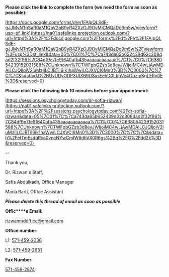 **Please click the link to complete the form (we need the form as soon as possible):**

[https://docs.google.com/forms/d/e/1FAIpQLSdE-gJJMyNTnSaR0aM1QaV2oB9yR4ZXzOJ9OvMjCMQaDo9m5w/viewform?usp=sf_link](https://na01.safelinks.protection.outlook.com/?url=https%3A%2F%2Fdocs.google.com%2Fforms%2Fd%2Fe%2F1FAIpQLSdE-gJJMyNTnSaR0aM1QaV2oB9yR4ZXzOJ9OvMjCMQaDo9m5w%2Fviewform%3Fusp%3Dsf_link&data=05%7C01%7C%7Ca743da65b652439d62c308dad2f32f96%7C84df9e7fe9f640afb435aaaaaaaaaaaa%7C1%7C0%7C638054239152031588%7CUnknown%7CTWFpbGZsb3d8eyJWIjoiMC4wLjAwMDAiLCJQIjoiV2luMzIiLCJBTiI6Ik1haWwiLCJXVCI6Mn0%3D%7C3000%7C%7C%7C&sdata=Q%2BUvUDyODP3UIXB9D3asEehD0LbhVe4OqzmKgLERy0E%3D&reserved=0)

**Please click the following link 10 minutes before your appointment:**

[https://sessions.psychologytoday.com/dr-sofia-rizwan](https://na01.safelinks.protection.outlook.com/?url=https%3A%2F%2Fsessions.psychologytoday.com%2Fdr-sofia-rizwan&data=05%7C01%7C%7Ca743da65b652439d62c308dad2f32f96%7C84df9e7fe9f640afb435aaaaaaaaaaaa%7C1%7C0%7C638054239152031588%7CUnknown%7CTWFpbGZsb3d8eyJWIjoiMC4wLjAwMDAiLCJQIjoiV2luMzIiLCJBTiI6Ik1haWwiLCJXVCI6Mn0%3D%7C3000%7C%7C%7C&sdata=h%2FetTmEsdqRxa0vncNYwCmIW6dhVX0R6gs%2Bq%2FG%2Fdd2k%3D&reserved=0) 

  

--  

Thank you,

  

Dr. Rizwan's Staff, 

Safia Abdulkadir, Office Manager

Maria Barti, Office Assistant 

  

_**Please delete this thread of email as soon as possible**_ 

**Offic****e Email:** 

[rizwanmdoffice@gmail.com](mailto:rizwanmdoffice@gmail.com)

  

**Office number:** 

L1: [571-459-2036](tel:+15714592036)

L2: [571-459-2631](tel:+15714592631)

  

**Fax Number:** 

[571-459-2874](tel:+15714592874)